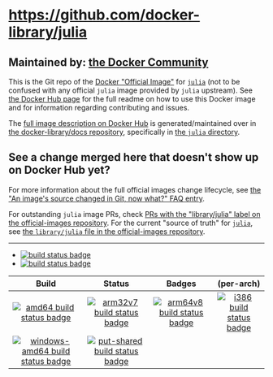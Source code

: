 # https://github.com/docker-library/julia

## Maintained by: [the Docker Community](https://github.com/docker-library/julia)

This is the Git repo of the [Docker "Official Image"](https://github.com/docker-library/official-images#what-are-official-images) for [`julia`](https://hub.docker.com/_/julia/) (not to be confused with any official `julia` image provided by `julia` upstream). See [the Docker Hub page](https://hub.docker.com/_/julia/) for the full readme on how to use this Docker image and for information regarding contributing and issues.

The [full image description on Docker Hub](https://hub.docker.com/_/julia/) is generated/maintained over in [the docker-library/docs repository](https://github.com/docker-library/docs), specifically in [the `julia` directory](https://github.com/docker-library/docs/tree/master/julia).

## See a change merged here that doesn't show up on Docker Hub yet?

For more information about the full official images change lifecycle, see [the "An image's source changed in Git, now what?" FAQ entry](https://github.com/docker-library/faq#an-images-source-changed-in-git-now-what).

For outstanding `julia` image PRs, check [PRs with the "library/julia" label on the official-images repository](https://github.com/docker-library/official-images/labels/library%2Fjulia). For the current "source of truth" for [`julia`](https://hub.docker.com/_/julia/), see [the `library/julia` file in the official-images repository](https://github.com/docker-library/official-images/blob/master/library/julia).

---

-	[![build status badge](https://img.shields.io/github/actions/workflow/status/docker-library/julia/ci.yml?branch=master&label=GitHub%20CI)](https://github.com/docker-library/julia/actions?query=workflow%3A%22GitHub+CI%22+branch%3Amaster)
-	[![build status badge](https://img.shields.io/jenkins/s/https/doi-janky.infosiftr.net/job/update.sh/job/julia.svg?label=Automated%20update.sh)](https://doi-janky.infosiftr.net/job/update.sh/job/julia/)

| Build | Status | Badges | (per-arch) |
|:-:|:-:|:-:|:-:|
| [![amd64 build status badge](https://img.shields.io/jenkins/s/https/doi-janky.infosiftr.net/job/multiarch/job/amd64/job/julia.svg?label=amd64)](https://doi-janky.infosiftr.net/job/multiarch/job/amd64/job/julia/) | [![arm32v7 build status badge](https://img.shields.io/jenkins/s/https/doi-janky.infosiftr.net/job/multiarch/job/arm32v7/job/julia.svg?label=arm32v7)](https://doi-janky.infosiftr.net/job/multiarch/job/arm32v7/job/julia/) | [![arm64v8 build status badge](https://img.shields.io/jenkins/s/https/doi-janky.infosiftr.net/job/multiarch/job/arm64v8/job/julia.svg?label=arm64v8)](https://doi-janky.infosiftr.net/job/multiarch/job/arm64v8/job/julia/) | [![i386 build status badge](https://img.shields.io/jenkins/s/https/doi-janky.infosiftr.net/job/multiarch/job/i386/job/julia.svg?label=i386)](https://doi-janky.infosiftr.net/job/multiarch/job/i386/job/julia/) |
| [![windows-amd64 build status badge](https://img.shields.io/jenkins/s/https/doi-janky.infosiftr.net/job/multiarch/job/windows-amd64/job/julia.svg?label=windows-amd64)](https://doi-janky.infosiftr.net/job/multiarch/job/windows-amd64/job/julia/) | [![put-shared build status badge](https://img.shields.io/jenkins/s/https/doi-janky.infosiftr.net/job/put-shared/job/light/job/julia.svg?label=put-shared)](https://doi-janky.infosiftr.net/job/put-shared/job/light/job/julia/) |

<!-- THIS FILE IS GENERATED BY https://github.com/docker-library/docs/blob/master/generate-repo-stub-readme.sh -->

